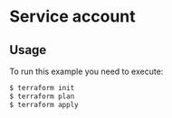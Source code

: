 # Service account

## Usage
To run this example you need to execute:
```bash
$ terraform init
$ terraform plan
$ terraform apply
```
